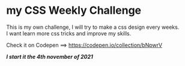 # my CSS Weekly Challenge  

This is my own challenge, I will try to make a css design every weeks.</br> I want learn more css tricks and improve my skills.

Check it on Codepen ==> https://codepen.io/collection/bNpwrV

**_I start it the 4th november of 2021_**
